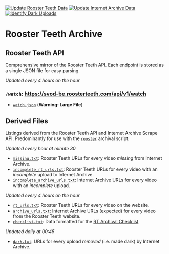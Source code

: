[![Update Rooster Teeth Data](https://github.com/shiruken/rt-archive/actions/workflows/update_rt.yml/badge.svg)](https://github.com/shiruken/rt-archive/actions/workflows/update_rt.yml) [![Update Internet Archive Data](https://github.com/shiruken/rt-archive/actions/workflows/update_archive.yml/badge.svg)](https://github.com/shiruken/rt-archive/actions/workflows/update_archive.yml) [![Identify Dark Uploads](https://github.com/shiruken/rt-archive/actions/workflows/update_archive_dark.yml/badge.svg)](https://github.com/shiruken/rt-archive/actions/workflows/update_archive_dark.yml)

# Rooster Teeth Archive

## Rooster Teeth API

Comprehensive mirror of the Rooster Teeth API. Each endpoint is stored as a single JSON file for easy parsing.

*Updated every 4 hours on the hour*

### `/watch`: https://svod-be.roosterteeth.com/api/v1/watch

* [`watch.json`](https://github.com/shiruken/rt-archive/blob/main/data/watch.json) (**Warning: Large File**)

## Derived Files

Listings derived from the Rooster Teeth API and Internet Archive Scrape API. Predominantly for use with the [`rooster`](https://github.com/i3p9/rooster) archival script.

*Updated every hour at minute 30*

* [`missing.txt`](https://raw.githubusercontent.com/shiruken/rt-archive/main/data/missing.txt): Rooster Teeth URLs for every video *missing* from Internet Archive.
* [`incomplete_rt_urls.txt`](https://raw.githubusercontent.com/shiruken/rt-archive/main/data/incomplete_rt_urls.txt): Rooster Teeth URLs for every video with an *incomplete* upload to Internet Archive.
* [`incomplete_archive_urls.txt`](https://raw.githubusercontent.com/shiruken/rt-archive/main/data/incomplete_archive_urls.txt): Internet Archive URLs for every video with an *incomplete* upload.

*Updated every 4 hours on the hour*

* [`rt_urls.txt`](https://raw.githubusercontent.com/shiruken/rt-archive/main/data/rt_urls.txt): Rooster Teeth URLs for every video on the website.
* [`archive_urls.txt`](https://raw.githubusercontent.com/shiruken/rt-archive/main/data/archive_urls.txt): Internet Archive URLs (expected) for every video from the Rooster Teeth website.
* [`checklist.txt`](https://raw.githubusercontent.com/shiruken/rt-archive/main/data/checklist.txt): Data formatted for the [RT Archival Checklist](https://docs.google.com/spreadsheets/d/17Vqd_xYLh-xma_nw_TkeFexzQ2sZ4uEntibiZB8KlRI/preview)

*Updated daily at 00:45*

* [`dark.txt`](https://raw.githubusercontent.com/shiruken/rt-archive/main/data/dark.txt): URLs for every upload *removed* (i.e. made dark) by Internet Archive.

